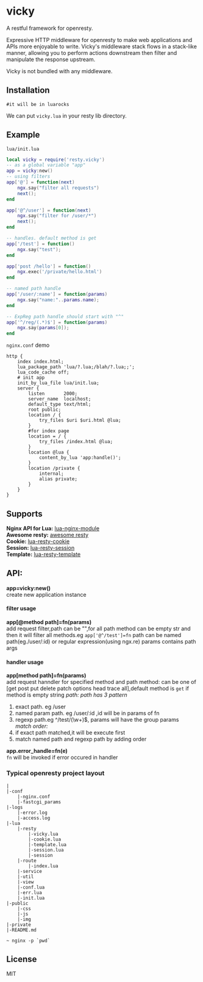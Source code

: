 # vicky
A restful framework for openresty.

Expressive HTTP middleware for openresty to make web applications and APIs more enjoyable to write. Vicky's middleware stack flows in a stack-like manner, allowing you to perform actions downstream then filter and manipulate the response upstream.

Vicky is not bundled with any middleware.

## Installation
```
#it will be in luarocks
```
We can put `vicky.lua` in your resty lib directory.

## Example

`lua/init.lua`
```lua
local vicky = require('resty.vicky')
-- as a global variable "app"
app = vicky:new()
-- using filters
app['@'] = function(next)
    ngx.say("filter all requests")
    next();
end

app['@^/user'] = function(next)
	ngx.say("filter for /user/*")
	next();
end

-- handles. default method is get
app['/test'] = function()
	ngx.say("test");
end

app['post /hello'] = function()
	ngx.exec('/private/hello.html')
end

-- named path handle
app['/user/:name'] = function(params)
	ngx.say("name:"..params.name);
end

-- ExpReg path handle should start with "^"
app['^/reg/(.*)$'] = function(params)
	ngx.say(params[0]);
end

```

`nginx.conf` demo
```
http {
    index index.html;
    lua_package_path 'lua/?.lua;/blah/?.lua;;';
    lua_code_cache off;
    # init app
    init_by_lua_file lua/init.lua;
    server {
        listen       2000;
        server_name  localhost;
        default_type text/html;
        root public;
        location / {
            try_files $uri $uri.html @lua;
        }
        #for index page
        location = / {
            try_files /index.html @lua;
        }
        location @lua {
            content_by_lua 'app:handle()';
        }
        location /private {
            internal;
            alias private;
        }
    }
}
```
## Supports
**Nginx API for Lua:** [lua-nginx-module](https://github.com/openresty/lua-nginx-module#nginx-api-for-lua)  
**Awesome resty:** [awesome resty](https://github.com/bungle/awesome-resty)  
**Cookie:** [lua-resty-cookie](https://github.com/cloudflare/lua-resty-cookie)  
**Session:** [lua-resty-session](https://github.com/bungle/lua-resty-session)  
**Template:** [lua-resty-template](https://github.com/bungle/lua-resty-template)

## API:
**app=vicky:new()**  
create new application instance

#### filter usage
**app[@method path]=fn(params)**  
add request filter,path can be "",for all path
method can be empty str and then it will filter all methods.eg ```app['@^/test']=fn```
path can be named path(eg./user/:id) or regular expression(using ngx.re)
params contains path args

#### handler usage
**app[method path]=fn(params)**  
add request hanndler for specified method and path
method: can be one of [get post put delete patch options head trace all],default method is ```get``` if method is empty string
*path: path has 3 pattern*  
1. exact path. eg /user  
2. named param path. eg /user/:id ,id will be in params of fn  
3. regexp path.eg ^/test/(\w+)$, params will have the group params    
*match order:*  
1. if exact path matched,it will be execute first  
2. match named path and regexp path by adding order

**app.error_handle=fn(e)**  
```fn``` will be invoked if error occured in handler

### Typical openresty project layout
```
|
|-conf
    |-nginx.conf
    |-fastcgi_params
|-logs
    |-error.log
    |-access.log
|-lua
    |-resty
        |-vicky.lua
        |-cookie.lua
        |-template.lua
        |-session.lua
        |-session
    |-route
        |-index.lua
    |-service
    |-util
    |-view
    |-conf.lua
    |-err.lua
    |-init.lua
|-public
    |-css
    |-js
    |-img
|-private
|-README.md

~ nginx -p `pwd`
```
## License
MIT